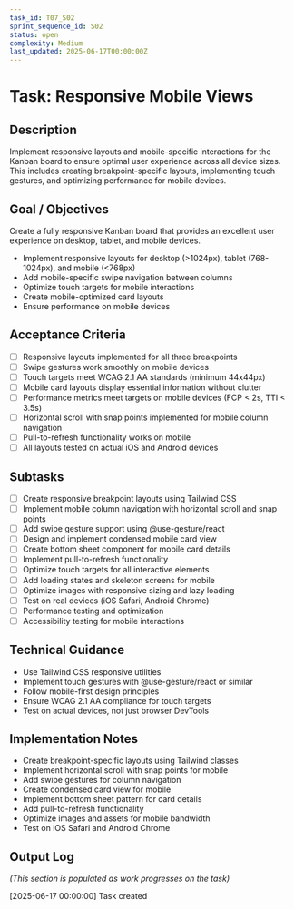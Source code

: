 ```yaml
---
task_id: T07_S02
sprint_sequence_id: S02
status: open
complexity: Medium
last_updated: 2025-06-17T00:00:00Z
---
```


# Task: Responsive Mobile Views

## Description
Implement responsive layouts and mobile-specific interactions for the Kanban board to ensure optimal user experience across all device sizes. This includes creating breakpoint-specific layouts, implementing touch gestures, and optimizing performance for mobile devices.

## Goal / Objectives
Create a fully responsive Kanban board that provides an excellent user experience on desktop, tablet, and mobile devices.
- Implement responsive layouts for desktop (>1024px), tablet (768-1024px), and mobile (<768px)
- Add mobile-specific swipe navigation between columns
- Optimize touch targets for mobile interactions
- Create mobile-optimized card layouts
- Ensure performance on mobile devices

## Acceptance Criteria
- [ ] Responsive layouts implemented for all three breakpoints
- [ ] Swipe gestures work smoothly on mobile devices
- [ ] Touch targets meet WCAG 2.1 AA standards (minimum 44x44px)
- [ ] Mobile card layouts display essential information without clutter
- [ ] Performance metrics meet targets on mobile devices (FCP < 2s, TTI < 3.5s)
- [ ] Horizontal scroll with snap points implemented for mobile column navigation
- [ ] Pull-to-refresh functionality works on mobile
- [ ] All layouts tested on actual iOS and Android devices

## Subtasks
- [ ] Create responsive breakpoint layouts using Tailwind CSS
- [ ] Implement mobile column navigation with horizontal scroll and snap points
- [ ] Add swipe gesture support using @use-gesture/react
- [ ] Design and implement condensed mobile card view
- [ ] Create bottom sheet component for mobile card details
- [ ] Implement pull-to-refresh functionality
- [ ] Optimize touch targets for all interactive elements
- [ ] Add loading states and skeleton screens for mobile
- [ ] Optimize images with responsive sizing and lazy loading
- [ ] Test on real devices (iOS Safari, Android Chrome)
- [ ] Performance testing and optimization
- [ ] Accessibility testing for mobile interactions

## Technical Guidance
- Use Tailwind CSS responsive utilities
- Implement touch gestures with @use-gesture/react or similar
- Follow mobile-first design principles
- Ensure WCAG 2.1 AA compliance for touch targets
- Test on actual devices, not just browser DevTools

## Implementation Notes
- Create breakpoint-specific layouts using Tailwind classes
- Implement horizontal scroll with snap points for mobile
- Add swipe gestures for column navigation
- Create condensed card view for mobile
- Implement bottom sheet pattern for card details
- Add pull-to-refresh functionality
- Optimize images and assets for mobile bandwidth
- Test on iOS Safari and Android Chrome

## Output Log
*(This section is populated as work progresses on the task)*

[2025-06-17 00:00:00] Task created